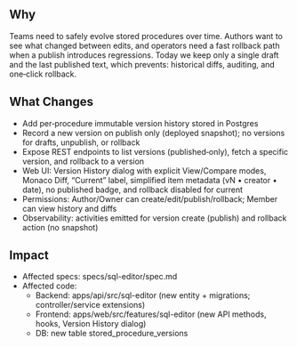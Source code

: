 ## Why

Teams need to safely evolve stored procedures over time. Authors want to see what changed between edits, and operators need a fast rollback path when a publish introduces regressions. Today we keep only a single draft and the last published text, which prevents: historical diffs, auditing, and one‑click rollback.

## What Changes

- Add per‑procedure immutable version history stored in Postgres
- Record a new version on publish only (deployed snapshot); no versions for drafts, unpublish, or rollback
- Expose REST endpoints to list versions (published‑only), fetch a specific version, and rollback to a version
- Web UI: Version History dialog with explicit View/Compare modes, Monaco Diff, “Current” label, simplified item metadata (vN • creator • date), no published badge, and rollback disabled for current
- Permissions: Author/Owner can create/edit/publish/rollback; Member can view history and diffs
- Observability: activities emitted for version create (publish) and rollback action (no snapshot)

## Impact

- Affected specs: specs/sql-editor/spec.md
- Affected code:
  - Backend: apps/api/src/sql-editor (new entity + migrations; controller/service extensions)
  - Frontend: apps/web/src/features/sql-editor (new API methods, hooks, Version History dialog)
  - DB: new table stored_procedure_versions
